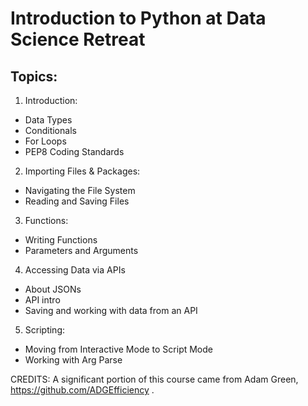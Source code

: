 # Introduction to Python at Data Science Retreat 

## Topics:
1. Introduction: 
  - Data Types 
  - Conditionals 
  - For Loops
  - PEP8 Coding Standards
2. Importing Files & Packages:
  - Navigating the File System
  - Reading and Saving Files
3. Functions:
  - Writing Functions 
  - Parameters and Arguments 
4. Accessing Data via APIs
  - About JSONs 
  - API intro
  - Saving and working with data from an API
5. Scripting:
  - Moving from Interactive Mode to Script Mode
  - Working with Arg Parse

CREDITS:
A significant portion of this course came from Adam Green, https://github.com/ADGEfficiency . 
